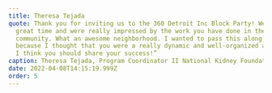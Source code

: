 ```yaml
---
title: Theresa Tejada
quote: Thank you for inviting us to the 360 Detroit Inc Block Party! We had a
  great time and were really impressed by the work you have done in the
  community. What an awesome neighborhood. I wanted to pass this along to you
  because I thought that you were a really dynamic and well-organized agency and
  I think you should share your success!”
caption: Theresa Tejada, Program Coordinator II National Kidney Foundation of Michigan
date: 2022-04-08T14:15:19.999Z
order: 5
---
```

